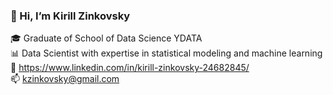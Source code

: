 ### 👋 Hi, I’m Kirill Zinkovsky  
🎓 Graduate of School of Data Science YDATA  
📊 Data Scientist with expertise in statistical modeling and machine learning  
🔗 https://www.linkedin.com/in/kirill-zinkovsky-24682845/  
📫 kzinkovsky@gmail.com

<!---
kzinkovsky/kzinkovsky is a ✨ special ✨ repository because its `README.md` (this file) appears on your GitHub profile.
You can click the Preview link to take a look at your changes.
--->
